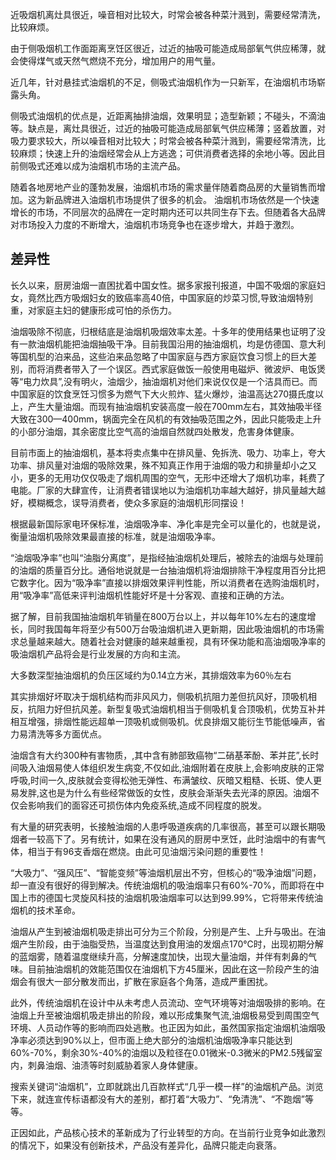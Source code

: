 近吸烟机离灶具很近，噪音相对比较大，时常会被各种菜汁溅到，需要经常清洗，比较麻烦。

由于侧吸烟机工作面距离烹饪区很近，过近的抽吸可能造成局部氧气供应稀薄，就会使得煤气或天然气燃烧不充分，增加用户的用气量。

近几年，针对悬挂式油烟机的不足，侧吸式油烟机作为一只新军，在油烟机市场崭露头角。

侧吸式油烟机的优点是，近距离抽排油烟，效果明显；造型新颖；不碰头，不滴油等。缺点是，离灶具很近，过近的抽吸可能造成局部氧气供应稀薄；竖着放置，对吸力要求较大，所以噪音相对比较大；时常会被各种菜汁溅到，需要经常清洗，比较麻烦；快速上升的油烟经常会从上方逃逸；可供消费者选择的余地小等。因此目前侧吸式还难以成为油烟机市场的主流产品。


随着各地房地产业的蓬勃发展，油烟机市场的需求量伴随着商品房的大量销售而增加。这为新品牌进入油烟机市场提供了很多的机会。
油烟机市场依然是一个快速增长的市场，不同层次的品牌在一定时期内还可以共同生存下去。但随着各大品牌对市场投入力度的不断增大，油烟机市场竞争也在逐步增大，并趋于激烈。

## 差异性

长久以来，厨房油烟一直困扰着中国女性。据多家报刊报道，中国不吸烟的家庭妇女，竟然比西方吸烟妇女的致癌率高40倍，中国家庭的炒菜习惯,导致油烟特别重，对家庭主妇的健康形成可怕的杀伤力。

油烟吸除不彻底，归根结底是油烟机吸烟效率太差。十多年的使用结果也证明了没有一款油烟机能把油烟抽吸干净。目前我国沿用的抽油烟机，均是仿德国、意大利等国机型的泊来品，这些泊来品忽略了中国家庭与西方家庭饮食习惯上的巨大差别，而将消费者带入了一个误区。西式家庭做饭一般使用电磁炉、微波炉、电饭煲等“电力炊具”,没有明火，油烟少，抽油烟机对他们来说仅仅是一个洁具而已。而中国家庭的饮食烹饪习惯多为燃气下大火煎炸、猛火爆炒，油温高达270摄氏度以上，产生大量油烟。而现有抽油烟机安装高度一般在700mm左右，其效抽吸半径大致在300—400mm，锅面完全在风机的有效抽吸范围之外，因此只能吸走上升的小部分油烟，其余密度比空气高的油烟自然就四处散发，危害身体健康。

目前市面上的抽油烟机，基本将卖点集中在排风量、免拆洗、吸力、功率上，夸大功率、排风量对油烟的吸除效果，殊不知真正作用于油烟的吸力和排量却小之又小，更多的无用功仅仅吸走了烟机周围的空气，无形中还增大了烟机功率，耗费了电能。厂家的大肆宣传，让消费者错误地以为油烟机功率越大越好，排风量越大越好，模糊概念，误导消费者，使众多家庭的油烟机形同摆设！

根据最新国际家电环保标准，油烟吸净率、净化率是完全可以量化的，也就是说，衡量油烟机吸除效果最直接的标准，就是油烟吸净率。

“油烟吸净率”也叫“油脂分离度”，是指经抽油烟机处理后，被除去的油烟与处理前的油烟的质量百分比。通俗地说就是一台抽油烟机将油烟排除干净程度用百分比把它数字化。因为“吸净率”直接以排烟效果评判性能，所以消费者在选购油烟机时，用“吸净率”高低来评判油烟机性能好坏是十分客观、直接和正确的方法。

据了解，目前我国抽油烟机年销量在800万台以上，并以每年10%左右的速度增长，同时我国每年将至少有500万台吸油烟机进入更新期，因此吸油烟机的市场需求总量越来越大。随着社会对健康的越来越重视，具有环保功能和高油烟吸净率的吸油烟机产品将会是行业发展的方向和主流。

大多数深型抽油烟机的负压区域约为0.14立方米，其排烟效率为60％左右


其实排烟好坏取决于烟机结构而非风风力，侧吸机抗阻力差但抗风好，顶吸机相反，抗阻力好但抗风差。新型复吸式油烟机相当于侧吸机复合顶吸机，优势互补并相互增强，排烟性能远超单一顶吸机或侧吸机。优良排烟又能衍生节能低噪声，省力易清洗等多方面优点。


油烟含有大约300种有害物质，,其中含有肺部致癌物“二硝基苯酚、苯并芘”,长时间吸入油烟易使人体组织发生病变,不仅如此,油烟附着在皮肤上,会影响皮肤的正常呼吸,时间一久,皮肤就会变得松弛无弹性、布满皱纹、灰暗又粗糙、长斑、使人更易发胖,这也是为什么有些经常做饭的女性，皮肤会渐渐失去光泽的原因。油烟不仅会影响我们的面容还可损伤体内免疫系统,造成不同程度的脱发。

有大量的研究表明，长接触油烟的人患呼吸道疾病的几率很高，甚至可以跟长期吸烟者一较高下了。另有统计，如果在没有通风的厨房中烹饪，此时油烟中的有害气体，相当于有96支香烟在燃烧。由此可见油烟污染问题的重要性！





“大吸力”、“强风压”、“智能变频”等油烟机层出不穷，但核心的“吸净油烟”问题，却一直没有很好的得到解决。传统油烟机的吸油烟率只有60%-70%，而即将在中国上市的德国七灵旋风科技的油烟机吸油烟率可以达到99.99%，它将带来传统油烟机的技术革命。

油烟从产生到被油烟机吸走排出可分为三个阶段，分别是产生、上升与吸出。在油烟产生阶段，由于油脂受热，当温度达到食用油的发烟点170℃时，出现初期分解的蓝烟雾，随着温度继续升高，分解速度加快，出现大量油烟，并伴有刺鼻的气味。目前抽油烟机的效能范围仅在油烟机下方45厘米，因此在这一阶段产生的油烟会有很大一部分散发而出，扩散在家庭各个角落，造成严重困扰。

此外，传统油烟机在设计中从未考虑人员流动、空气环境等对油烟吸排的影响。在油烟上升至被油烟机吸走排出的阶段，难以形成集聚气流,油烟极易受到周围空气环境、人员动作等的影响而四处逃散。也正因为如此，虽然国家指定油烟机油烟吸净率必须达到90%以上，但市面上绝大部分的油烟机油烟吸净率只能达到60%-70%，剩余30%-40%的油烟以及粒径在0.01微米-0.3微米的PM2.5残留室内，刺鼻油烟、油渍等时刻威胁着家人身体健康。

搜索关键词“油烟机”，立即就跳出几百款样式“几乎一模一样”的油烟机产品。浏览下来，就连宣传标语都没有大的差别，都打着“大吸力”、“免清洗”、“不跑烟”等等。

正因如此，产品核心技术的革新成为了行业转型的方向。在当前行业竞争如此激烈的情况下，如果没有创新技术，产品没有差异化，品牌只能走向衰落。